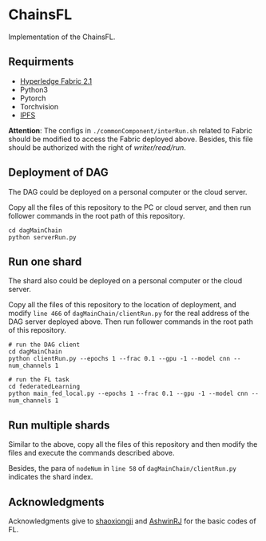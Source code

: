# ChainsFL
Implementation of the ChainsFL.

## Requirments

- [Hyperledge Fabric 2.1](https://hyperledger-fabric.readthedocs.io/en/release-2.1/test_network.html#before-you-begin)
- Python3
- Pytorch
- Torchvision
- [IPFS](https://docs.ipfs.io/install/command-line/#official-distributions)

**Attention**: The configs in `./commonComponent/interRun.sh` related to Fabric should be modified to access the Fabric deployed above. Besides, this file should be authorized with the right of *writer/read/run*.

## Deployment of DAG

The DAG could be deployed on a personal computer or the cloud server.

Copy all the files of this repository to the PC or cloud server, and then run follower commands in the root path of this repository.

```
cd dagMainChain
python serverRun.py
``` 

## Run one shard

The shard also could be deployed on a personal computer or the cloud server.

Copy all the files of this repository to the location of deployment, and modify `line 466` of `dagMainChain/clientRun.py` for the real address of the DAG server deployed above. Then run follower commands in the root path of this repository.

```
# run the DAG client
cd dagMainChain
python clientRun.py --epochs 1 --frac 0.1 --gpu -1 --model cnn --num_channels 1

# run the FL task
cd federatedLearning
python main_fed_local.py --epochs 1 --frac 0.1 --gpu -1 --model cnn --num_channels 1
```

## Run multiple shards

Similar to the above, copy all the files of this repository and then modify the files and execute the commands described above.

Besides, the para of `nodeNum` in `line 58` of `dagMainChain/clientRun.py` indicates the shard index.

## Acknowledgments

Acknowledgments give to [shaoxiongji](https://github.com/shaoxiongji/federated-learning) and [AshwinRJ](https://github.com/AshwinRJ/Federated-Learning-PyTorch) for the basic codes of FL.

